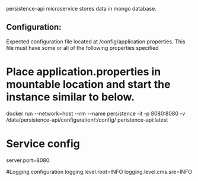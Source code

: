 persistence-api microservice stores data in mongo database.

## Configuration:
Expected configuration file located at /config/application.properties.  This file must have some
or all of the following properties specified

# Place application.properties in mountable location and start the instance similar to below.

docker run --network=host --rm --name persistence -it -p 8080:8080 -v /data/persistence-api/configuration/:/config/ peristence-api:latest

# Service config
server.port=8080

#Logging configuration
logging.level.root=INFO
logging.level.cms.sre=INFO